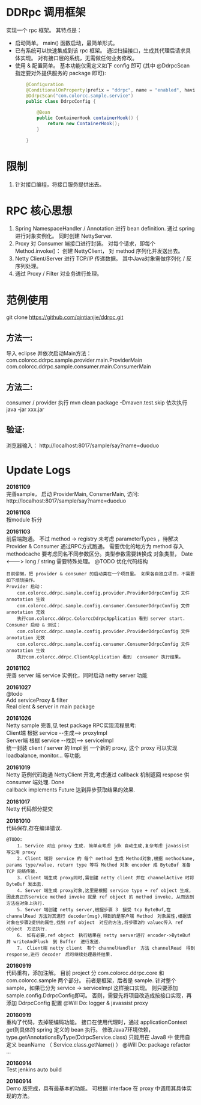 DDRpc 调用框架
=================================
实现一个 rpc 框架。 其特点是：
* 启动简单。  main() 函数启动，最简单形式。
* 已有系统可以快速集成到该 rpc 框架。   通过扫描接口，生成其代理后请求具体实现。 对有接口层的系统，无需做任何业务修改。
* 使用  & 配置简单。 基本功能仅需定义如下 config 即可 (其中 @DdrpcScan 指定要对外提供服务的 package 即可):
	``` Java
		@Configuration
		@ConditionalOnProperty(prefix = "ddrpc", name = "enabled", havingValue = "true", matchIfMissing = true)
		@DdrpcScan("com.colorcc.sample.service")
		public class DdrpcConfig {
			
			@Bean
			public ContainerHook containerHook() {
				return new ContainerHook();
			}
		
		}
	```
限制
=================================
1. 针对接口编程，将接口服务提供出去。


RPC 核心思想
=================================
1. Spring NamespaceHandler / Annotation 进行 bean definition. 通过 spring 进行对象实例化。 同时创建 NettyServer.
2. Proxy 对 Consumer 端接口进行封装。 对每个请求，即每个 Method.invoke()： 创建 NettyClient， 对 method 序列化并发送出去。
3. Netty  Client/Server 进行 TCP/IP 传递数据。  其中Java对象需做序列化 / 反序列处理。
4. 通过 Proxy / Filter 对业务进行处理。

范例使用
=================================
git clone https://github.com/qintianjie/ddrpc.git
   
方法一: 
--
导入 eclipse  并依次启动Main方法：
	com.colorcc.ddrpc.sample.provider.main.ProviderMain
	com.colorcc.ddrpc.sample.consumer.main.ConsumerMain
	
方法二: 
--
 consumer / provider 执行 mvn clean package -Dmaven.test.skip
 依次执行  java -jar xxx.jar
 
验证:
--
浏览器输入： http://localhost:8017/sample/say?name=duoduo 

Update Logs
=================================
<b>20161109</b>   
	完善sample， 启动 ProviderMain, ConsmerMain, 访问: http://localhost:8017/sample/say?name=duoduo  
	 
<b>20161108</b>  
	按module 拆分  
	
<b>20161103</b>  
	前后端跑通。 不过 method -> registry 未考虑 parameterTypes ，待解决   
	Provider & Consumer 通过RPC方式跑通。 需要优化的地方为 method 存入 methodcache 要考虑同名不同参数区分。类型参数需要转换成 对象类型， Date <---> long / string 需要特殊处理。 
	@TODO 优化代码结构
	
	目前偷懒，把 provider & consumer 的启动类在一个项目里。 如果各自独立项目，不需要如下烦琐操作。  
	Provider 启动： 
		com.colorcc.ddrpc.sample.config.provider.ProviderDdrpcConfig 文件annotation 生效   
		com.colorcc.ddrpc.sample.config.consumer.ConsumerDdrpcConfig 文件annotation 无效  
		执行com.colorcc.ddrpc.ColorccDdrpcApplication 看到 server start.  
	Consumer 启动 & 测试：  
		com.colorcc.ddrpc.sample.config.provider.ProviderDdrpcConfig 文件annotation 无效  
		com.colorcc.ddrpc.sample.config.consumer.ConsumerDdrpcConfig 文件annotation 生效  
		执行com.colorcc.ddrpc.ClientApplication 看到  consumer 执行结果。
	
	

<b>20161102</b>  
	完善 server 端 service 实例化，同时启动 netty server 功能  
	  
	
<b>20161027</b>  
	@todo  
	Add serviceProxy  & filter  
	Real cient & server in main package  
	
<b>20161026</b>  
	Netty sample 完善,见 test package 
	RPC实现流程思考:  
	Client端 根据 service --生成--> proxyImpl   
	Server端 根据 service --找到--> serviceImpl  
	统一封装 client / server 的 Impl 到 一个新的 proxy, 这个 proxy 可以实现 loadbalance, monitor... 等功能.  
	
	
<b>20161019</b>  
	Netty 范例代码跑通
	NettyClient 开发,考虑通过 callback 机制返回 respose 供 consumer 端处理.  Done  
	callback implements Future 达到异步获取结果的效果.
	
<b>20161017</b>  
	Netty 代码部分提交

<b>20161010</b>  
	代码保存,存在编译错误.
	
	@TODO:  
		1. Service 对应 proxy 生成. 简单点考虑 jdk 自动生成,复杂考虑 javassist 写公用 proxy  
		2. Client 端将 service 的 每个 method 生成 Method对象,根据 methodName, params type/value, return type 等将 Method 对象 encoder 成 ByteBuf 准备 TCP 网络传输.  
		3. Client 端生成 proxy同时,需创建 netty client 并在 channelActive 时将 ByteBuf 发出去.  
		4. Server 端生成 proxy对象,这里是根据 service type + ref object 生成,因此真正的service method invoke 就是 ref object 的 method invoke, 从而达到方法在对象上执行.  
		5. Server 端创建 netty server,根据步骤 3　接受 tcp ByteBuf,在 channelRead 方法对其进行 decoder(msg),得到的是客户端 Method　对象属性,根据该对象在步骤2提供的属性,找到 ref object　对应的方法,将步骤2的 valuec传入 ref object　方法执行.  
		6.　如有必要,ref object　执行结果在 netty server进行 encoder->ByteBuf　并 writeAndFlush　到 Buffer　进行发送.  
		7.　Client端 netty client　有个 channelHandler　方法 channelRead　得到 response,进行 decoder　后可继续处理最终结果.  
		
<b>20160919</b>  
	代码重构，添加注解。
	目前 project 分 com.colorcc.ddrpc.core 和 com.colorcc.sample 两个部分。 前者是框架，后者是 sample.
	针对整个 sample，如果已分为 service -> serviceImpl 这样接口实现。 则只要添加 sample.config.DdrpcConfig即可。
	   否则，需要先将项目改造成按接口实现，再添加 DdrpcConfig 配置
	@Will Do: logger & javassist proxy

<b>20160919</b>  
	重构了代码，去掉硬编码功能。 接口在使用代理时，通过 applicationContext get到具体的 spring 定义的 bean 执行。
	修改Java7环境依赖， type.getAnnotationsByType(DdrpcService.class) 只能用在 Java8 中
	使用自定义 beanName  （ Service.class.getName() ）
	@Will Do: package refactor ...
    
<b>20160914</b>  
    Test jenkins auto build

<b>20160914</b>  
	Demo 版完成，具有最基本的功能。 可根据 interface 在 proxy 中调用其具体实现的方法。

